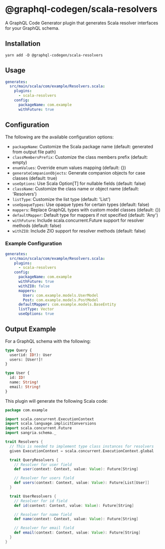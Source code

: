 # @graphql-codegen/scala-resolvers

A GraphQL Code Generator plugin that generates Scala resolver interfaces for your GraphQL schema.

## Installation

```
yarn add -D @graphql-codegen/scala-resolvers
```

## Usage

```yaml
generates:
  src/main/scala/com/example/Resolvers.scala:
    plugins:
      - scala-resolvers
    config:
      packageName: com.example
      withFuture: true
```

## Configuration

The following are the available configuration options:

- `packageName`: Customize the Scala package name (default: generated from output file path)
- `classMembersPrefix`: Customize the class members prefix (default: empty)
- `enumValues`: Override enum values mapping (default: {})
- `generateCompanionObjects`: Generate companion objects for case classes (default: true)
- `useOptions`: Use Scala Option[T] for nullable fields (default: false)
- `className`: Customize the class name or object name (default: 'Resolvers')
- `listType`: Customize the list type (default: 'List')
- `useOpaqueTypes`: Use opaque types for certain types (default: false)
- `mappers`: Replace GraphQL types with custom model classes (default: {})
- `defaultMapper`: Default type for mappers if not specified (default: 'Any')
- `withFuture`: Include scala.concurrent.Future support for resolver methods (default: false)
- `withZIO`: Include ZIO support for resolver methods (default: false)

### Example Configuration

```yaml
generates:
  src/main/scala/com/example/Resolvers.scala:
    plugins:
      - scala-resolvers
    config:
      packageName: com.example
      withFuture: true
      withZIO: false
      mappers:
        User: com.example.models.UserModel
        Post: com.example.models.PostModel
      defaultMapper: com.example.models.BaseEntity
      listType: Vector
      useOptions: true
```

## Output Example

For a GraphQL schema with the following:

```graphql
type Query {
  user(id: ID!): User
  users: [User!]!
}

type User {
  id: ID!
  name: String!
  email: String!
}
```

This plugin will generate the following Scala code:

```scala
package com.example

import scala.concurrent.ExecutionContext
import scala.language.implicitConversions
import scala.concurrent.Future
import sangria.schema._

trait Resolvers {
  // This is needed to implement type class instances for resolvers
  given ExecutionContext = scala.concurrent.ExecutionContext.global

  trait QueryResolvers {
    // Resolver for user field
    def user(context: Context, value: Value): Future[String]

    // Resolver for users field
    def users(context: Context, value: Value): Future[List[User]]
  }

  trait UserResolvers {
    // Resolver for id field
    def id(context: Context, value: Value): Future[String]

    // Resolver for name field
    def name(context: Context, value: Value): Future[String]

    // Resolver for email field
    def email(context: Context, value: Value): Future[String]
  }
}
